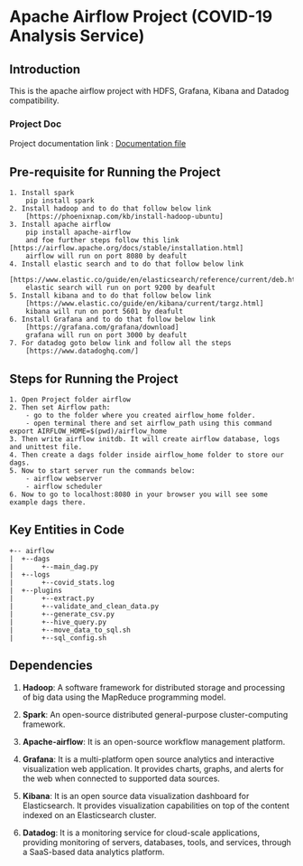 Apache Airflow Project (COVID-19 Analysis Service)
===============

Introduction
----
This is the apache airflow project with HDFS, Grafana, Kibana and Datadog compatibility.


### Project Doc

Project documentation link : [Documentation file](https://docs.google.com/document/d/1emYYIOu9f7Vru9Z0EurjiF3brb9SMe8yAzpxLmNDKuo/edit)


Pre-requisite for Running the Project
---
```   
1. Install spark
    pip install spark
2. Install hadoop and to do that follow below link
    [https://phoenixnap.com/kb/install-hadoop-ubuntu]
3. Install apache airflow
    pip install apache-airflow
    and foe further steps follow this link [https://airflow.apache.org/docs/stable/installation.html]
    airflow will run on port 8080 by deafult
4. Install elastic search and to do that follow below link
    [https://www.elastic.co/guide/en/elasticsearch/reference/current/deb.html]
    elastic search will run on port 9200 by deafult
5. Install kibana and to do that follow below link
    [https://www.elastic.co/guide/en/kibana/current/targz.html]
    kibana will run on port 5601 by deafult
6. Install Grafana and to do that follow below link
    [https://grafana.com/grafana/download]
    grafana will run on port 3000 by deafult
7. For datadog goto below link and follow all the steps
    [https://www.datadoghq.com/]
```


Steps for Running the Project
---
```   
1. Open Project folder airflow
2. Then set Airflow path:
    - go to the folder where you created airflow_home folder.
    - open terminal there and set airflow_path using this command export AIRFLOW_HOME=$(pwd)/airflow_home
3. Then write airflow initdb. It will create airflow database, logs and unittest file.
4. Then create a dags folder inside airflow_home folder to store our dags.
5. Now to start server run the commands below:
    - airflow webserver
    - airflow scheduler
6. Now to go to localhost:8080 in your browser you will see some example dags there.
```


Key Entities in Code
----
```   
+-- airflow
|  +--dags
|       +--main_dag.py
|  +--logs
|       +--covid_stats.log
|  +--plugins
|       +--extract.py
|       +--validate_and_clean_data.py
|       +--generate_csv.py
|       +--hive_query.py
|       +--move_data_to_sql.sh
|       +--sql_config.sh
```


Dependencies
----
1. **Hadoop**: A software framework for distributed storage and processing of big data using the MapReduce programming model.

2. **Spark**: An open-source distributed general-purpose cluster-computing framework.

3. **Apache-airflow**: It is an open-source workflow management platform.

4. **Grafana**: It is a multi-platform open source analytics and interactive visualization web application. It provides charts, graphs, and alerts for the web when connected to supported data sources.

5. **Kibana**: It is an open source data visualization dashboard for Elasticsearch. It provides visualization capabilities on top of the content indexed on an Elasticsearch cluster.

6. **Datadog**: It is a monitoring service for cloud-scale applications, providing monitoring of servers, databases, tools, and services, through a SaaS-based data analytics platform.
